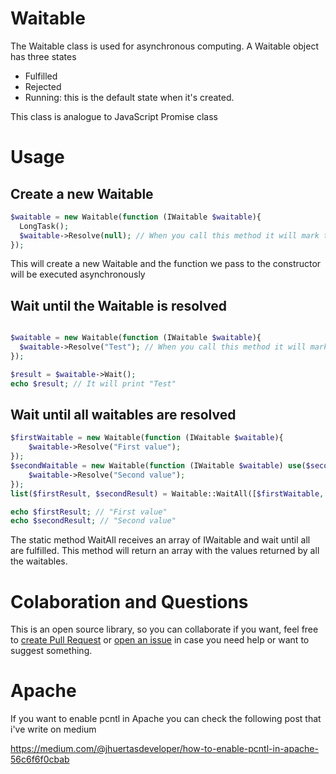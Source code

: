 # Waitable

The Waitable class is used for asynchronous computing. A Waitable object has three states 
- Fulfilled
- Rejected
- Running: this is the default state when it's created.

This class is analogue to JavaScript Promise class


# Usage

## Create a new Waitable

``` php
$waitable = new Waitable(function (IWaitable $waitable){
  LongTask();
  $waitable->Resolve(null); // When you call this method it will mark the Waitable as Fulfilled
});
```

This will create a new Waitable and the function we pass to the constructor will be executed asynchronously

## Wait until the Waitable is resolved

``` php

$waitable = new Waitable(function (IWaitable $waitable){
  $waitable->Resolve("Test"); // When you call this method it will mark the waitable as Fulfilled
});

$result = $waitable->Wait();
echo $result; // It will print "Test"

```

## Wait until all waitables are resolved

``` php
$firstWaitable = new Waitable(function (IWaitable $waitable){
    $waitable->Resolve("First value");
});
$secondWaitable = new Waitable(function (IWaitable $waitable) use($secondValue){
    $waitable->Resolve("Second value");
});
list($firstResult, $secondResult) = Waitable::WaitAll([$firstWaitable, $secondWaitable]);

echo $firstResult; // "First value"
echo $secondResult; // "Second value"
```

The static method WaitAll receives an array of IWaitable and wait until all are fulfilled. This method will return an array with the values returned by all the waitables.

# Colaboration and Questions

This is an open source library, so you can collaborate if you want, feel free to [create Pull Request](https://github.com/JoseHuertasDev/Waitable/pulls) or [open an issue](https://github.com/JoseHuertasDev/Waitable/issues) in case you need help or want to suggest something.


# Apache

If you want to enable pcntl in Apache you can check the following post that i've write on medium

https://medium.com/@jhuertasdeveloper/how-to-enable-pcntl-in-apache-56c6f6f0cbab
